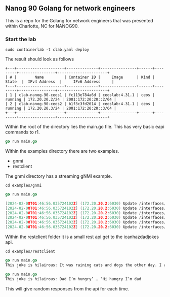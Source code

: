 ## Nanog 90 Golang for network engineers

This is a repo for the Golang for network engineers that was presented within Charlotte, NC for NANOG90.

### Start the lab
```
sudo containerlab -t clab.yaml deploy
```

The result should look as follows
```
+---+---------------------+--------------+----------------+------+---------+----------------+----------------------+
| # |        Name         | Container ID |     Image      | Kind |  State  |  IPv4 Address  |     IPv6 Address     |
+---+---------------------+--------------+----------------+------+---------+----------------+----------------------+
| 1 | clab-nanog-90-ceos1 | fc113e784a6d | ceoslab:4.31.1 | ceos | running | 172.20.20.2/24 | 2001:172:20:20::2/64 |
| 2 | clab-nanog-90-ceos2 | b1f3c3fd2614 | ceoslab:4.31.1 | ceos | running | 172.20.20.3/24 | 2001:172:20:20::3/64 |
+---+---------------------+--------------+----------------+------+---------+----------------+----------------------+
```

Within the root of the directory lies the main.go file.  This has very basic eapi commands to r1.

```go
go run main.go
```

Within the examples directory there are two examples.
- gnmi
- restclient

The gnmi directory has a streaming gNMI example.

```
cd examples/gnmi
```

```go
go run main.go

[2024-02-08T01:46:56.035724102Z] (172.20.20.2:6030) Update /interfaces/interface[name=Management0]/state/counters/in-octets = 20333
[2024-02-08T01:46:56.035724102Z] (172.20.20.2:6030) Update /interfaces/interface[name=Management0]/state/counters/in-unicast-pkts = 156
[2024-02-08T01:46:56.035724102Z] (172.20.20.2:6030) Update /interfaces/interface[name=Management0]/state/counters/out-octets = 37337
[2024-02-08T01:46:56.035724102Z] (172.20.20.2:6030) Update /interfaces/interface[name=Management0]/state/counters/out-unicast-pkts = 104
[2024-02-08T01:46:56.035724102Z] (172.20.20.2:6030) Update /interfaces/interface[name=Management0]/state/counters/in-pkts = 156
[2024-02-08T01:46:56.035724102Z] (172.20.20.2:6030) Update /interfaces/interface[name=Management0]/state/counters/out-pkts = 104
```

Within the restclient folder it is a small rest api get to the icanhazdadjokes api.

```
cd examples/restclient
```

```go
go run main.go
This joke is hilairous: It was raining cats and dogs the other day. I almost stepped in a poodle.
```

```go
go run main.go
This joke is hilairous: Dad I’m hungry’ … ‘Hi hungry I’m dad
```

This will give random responses from the api for each time. 

